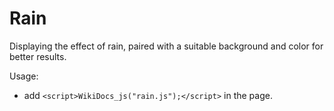 # Rain

Displaying the effect of rain, paired with a suitable background and color for better results.  

Usage:

- add `<script>WikiDocs_js("rain.js");</script>` in the page.


<script>
WikiDocs_setwallpaper("", 0.4);
WikiDocs_js("rain.js");
</script>